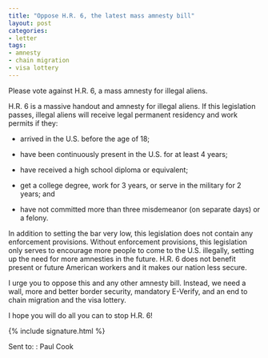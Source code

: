 ```yaml
---
title: "Oppose H.R. 6, the latest mass amnesty bill"
layout: post
categories:
- letter
tags:
- amnesty
- chain migration
- visa lottery
---
```


Please vote against H.R. 6, a mass amnesty for illegal aliens.

H.R. 6 is a massive handout and amnesty for illegal aliens. If this legislation passes, illegal aliens will receive legal permanent residency and work permits if they:

- arrived in the U.S. before the age of 18;

- have been continuously present in the U.S. for at least 4 years;

- have received a high school diploma or equivalent;

- get a college degree, work for 3 years, or serve in the military for 2 years; and

- have not committed more than three misdemeanor (on separate days) or a felony.

In addition to setting the bar very low, this legislation does not contain any enforcement provisions. Without enforcement provisions, this legislation only serves to encourage more people to come to the U.S. illegally, setting up the need for more amnesties in the future. H.R. 6 does not benefit present or future American workers and it makes our nation less secure.

I urge you to oppose this and any other amnesty bill. Instead, we need a wall, more and better border security, mandatory E-Verify, and an end to chain migration and the visa lottery.

I hope you will do all you can to stop H.R. 6!

{% include signature.html %}

Sent to:
: Paul Cook
